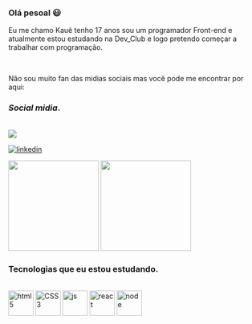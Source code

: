 ### Olá pesoal  :smiley:
Eu me chamo Kauê tenho 17 anos sou um programador Front-end e atualmente estou estudando na Dev_Club e logo pretendo começar a trabalhar com programação.

<br>

Nâo sou muito fan das midias sociais mas você pode me encontrar por aqui:
### _Social midia_.

<br>
<a href="mailto:kauegarcia666@gmail.com">
<img src="https://img.shields.io/badge/Gmail-D14836?style=for-the-badge&logo=gmail&logoColor=white">
<a/>

[![linkedin](https://img.shields.io/badge/LinkedIn-0077B5?style=for-the-badge&logo=linkedin&logoColor=white)](https://www.linkedin.com/in/kau%C3%AA-oliveira-garcia-38bba222a/)


<img height='180em' src='https://github-readme-stats.vercel.app/api?username=K4U3G4RC14&show_icons=true&theme=tokyonight'/>
<img height='180em'src='https://github-readme-stats.vercel.app/api/top-langs/?username=K4U3G4RC14&langs_count=8&theme=tokyonight'>
</div><br>

### Tecnologias que eu estou estudando.

<div style="display: inline_block"><br>


<img aling="center" alt="html5" height="50" width="50" src="https://cdn.iconscout.com/icon/premium/png-64-thumb/html5-3-502526.png"/>     
<img aling="center" alt="CSS3" height="50" width="50" src="https://cdn.iconscout.com/icon/free/png-64/css3-11-1175239.png"/>
<img aling="center" alt="js" height="50" width="50" src="https://cdn.iconscout.com/icon/free/png-64/javascript-3628858-3029998.png"/>
<img aling="center" alt="react" height="50" width="50" src="https://cdn.iconscout.com/icon/free/png-64/react-3521666-2945110.png"/>
<img aling="center" alt="node" height="50" width="50" src="https://cdn.iconscout.com/icon/free/png-64/node-js-1174925.png"/>
</div>

